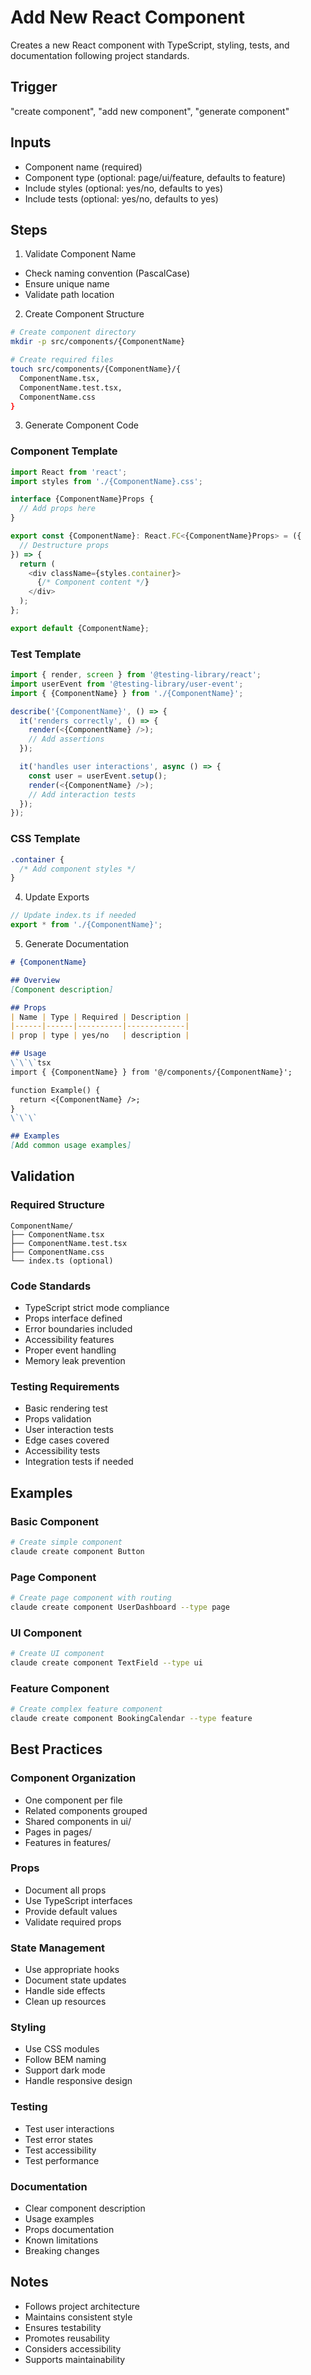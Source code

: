 # Add New React Component

Creates a new React component with TypeScript, styling, tests, and documentation following project standards.

## Trigger
"create component", "add new component", "generate component"

## Inputs
- Component name (required)
- Component type (optional: page/ui/feature, defaults to feature)
- Include styles (optional: yes/no, defaults to yes)
- Include tests (optional: yes/no, defaults to yes)

## Steps

1. Validate Component Name
- Check naming convention (PascalCase)
- Ensure unique name
- Validate path location

2. Create Component Structure
```bash
# Create component directory
mkdir -p src/components/{ComponentName}

# Create required files
touch src/components/{ComponentName}/{
  ComponentName.tsx,
  ComponentName.test.tsx,
  ComponentName.css
}
```

3. Generate Component Code

### Component Template
```typescript
import React from 'react';
import styles from './{ComponentName}.css';

interface {ComponentName}Props {
  // Add props here
}

export const {ComponentName}: React.FC<{ComponentName}Props> = ({
  // Destructure props
}) => {
  return (
    <div className={styles.container}>
      {/* Component content */}
    </div>
  );
};

export default {ComponentName};
```

### Test Template
```typescript
import { render, screen } from '@testing-library/react';
import userEvent from '@testing-library/user-event';
import { {ComponentName} } from './{ComponentName}';

describe('{ComponentName}', () => {
  it('renders correctly', () => {
    render(<{ComponentName} />);
    // Add assertions
  });

  it('handles user interactions', async () => {
    const user = userEvent.setup();
    render(<{ComponentName} />);
    // Add interaction tests
  });
});
```

### CSS Template
```css
.container {
  /* Add component styles */
}
```

4. Update Exports
```typescript
// Update index.ts if needed
export * from './{ComponentName}';
```

5. Generate Documentation
```markdown
# {ComponentName}

## Overview
[Component description]

## Props
| Name | Type | Required | Description |
|------|------|----------|-------------|
| prop | type | yes/no   | description |

## Usage
\`\`\`tsx
import { {ComponentName} } from '@/components/{ComponentName}';

function Example() {
  return <{ComponentName} />;
}
\`\`\`

## Examples
[Add common usage examples]
```

## Validation

### Required Structure
```
ComponentName/
├── ComponentName.tsx
├── ComponentName.test.tsx
├── ComponentName.css
└── index.ts (optional)
```

### Code Standards
- TypeScript strict mode compliance
- Props interface defined
- Error boundaries included
- Accessibility features
- Proper event handling
- Memory leak prevention

### Testing Requirements
- Basic rendering test
- Props validation
- User interaction tests
- Edge cases covered
- Accessibility tests
- Integration tests if needed

## Examples

### Basic Component
```bash
# Create simple component
claude create component Button
```

### Page Component
```bash
# Create page component with routing
claude create component UserDashboard --type page
```

### UI Component
```bash
# Create UI component
claude create component TextField --type ui
```

### Feature Component
```bash
# Create complex feature component
claude create component BookingCalendar --type feature
```

## Best Practices

### Component Organization
- One component per file
- Related components grouped
- Shared components in ui/
- Pages in pages/
- Features in features/

### Props
- Document all props
- Use TypeScript interfaces
- Provide default values
- Validate required props

### State Management
- Use appropriate hooks
- Document state updates
- Handle side effects
- Clean up resources

### Styling
- Use CSS modules
- Follow BEM naming
- Support dark mode
- Handle responsive design

### Testing
- Test user interactions
- Test error states
- Test accessibility
- Test performance

### Documentation
- Clear component description
- Usage examples
- Props documentation
- Known limitations
- Breaking changes

## Notes
- Follows project architecture
- Maintains consistent style
- Ensures testability
- Promotes reusability
- Considers accessibility
- Supports maintainability
